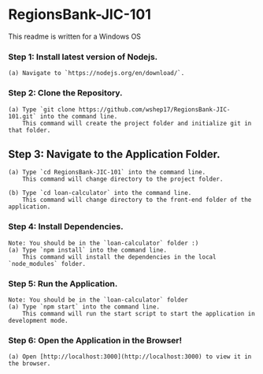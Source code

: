 # RegionsBank-JIC-101
This readme is written for a Windows OS

### Step 1: Install latest version of Nodejs.
	(a) Navigate to `https://nodejs.org/en/download/`.

### Step 2: Clone the Repository.

	(a) Type `git clone https://github.com/wshep17/RegionsBank-JIC-101.git` into the command line.
	    This command will create the project folder and initialize git in that folder.

## Step 3: Navigate to the Application Folder.

	(a) Type `cd RegionsBank-JIC-101` into the command line.
		This command will change directory to the project folder.

	(b) Type `cd loan-calculator` into the command line.
		This command will change directory to the front-end folder of the application.

### Step 4: Install Dependencies.
	Note: You should be in the `loan-calculator` folder :)
	(a)	Type `npm install` into the command line.
		This command will install the dependencies in the local `node_modules` folder.

### Step 5: Run the Application.
	Note: You should be in the `loan-calculator` folder
	(a) Type `npm start` into the command line.
		This command will run the start script to start the application in development mode.

### Step 6: Open the Application in the Browser!
	(a) Open [http://localhost:3000](http://localhost:3000) to view it in the browser.
